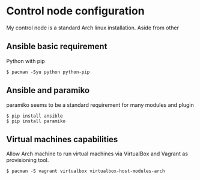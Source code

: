 # Control node configuration

My control node is a standard Arch linux installation. 
Aside from other

## Ansible basic requirement

Python with pip

```
$ pacman -Syu python python-pip
```
 
## Ansible and paramiko

paramiko seems to be a standard requirement for many modules and plugin

``` 
$ pip install ansible 
$ pip install paramiko 
```

## Virtual machines capabilities 

Allow Arch machine to run virtual machines via VirtualBox and Vagrant as provisioning tool.

```
$ pacman -S vagrant virtualbox virtualbox-host-modules-arch
```

